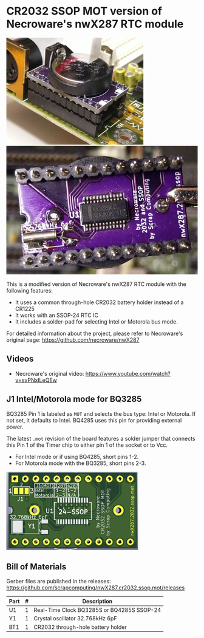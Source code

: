 # CR2032 SSOP MOT version of Necroware's nwX287 RTC module

![nwX287.cr2032](./images/nwX287.cr2032.jpg)
![nwX287.cr2032.bottom](./images/nwX287.cr2032.ssop.bottom.jpg)

This is a modified version of Necroware's nwX287 RTC module with the following features:
- It uses a common through-hole CR2032 battery holder instead of a CR1225
- It works with an SSOP-24 RTC IC
- It includes a solder-pad for selecting Intel or Motorola bus mode.

For detailed information about the project, please refer to Necroware's original page: https://github.com/necroware/nwX287

## Videos
- Necroware's original video: https://www.youtube.com/watch?v=svPNxILeQEw

## J1 Intel/Motorola mode for BQ3285
BQ3285 Pin 1 is labeled as `MOT` and selects the bus type: Intel or Motorola.
If not set, it defaults to Intel.
BQ4285 uses this pin for providing external power.

The latest `.mot` revision of the board features a solder jumper that connects this Pin 1 of the Timer chip to either pin 1 of the socket or to Vcc.
- For Intel mode or if using BQ4285, short pins 1-2.
- For Motorola mode with the BQ3285, short pins 2-3.

![solderjumper](./images/nwX287.ssop.solderjumper.jpg)

## Bill of Materials

Gerber files are published in the releases: https://github.com/scrapcomputing/nwX287.cr2032.ssop.mot/releases

Part | # | Description
-----|---|-----------------------------------------
U1   | 1 | Real-Time Clock BQ3285S or BQ4285S SSOP-24
Y1   | 1 | Crystal oscillator 32.768kHz 6pF
BT1  | 1 | CR2032 through-hole battery holder

